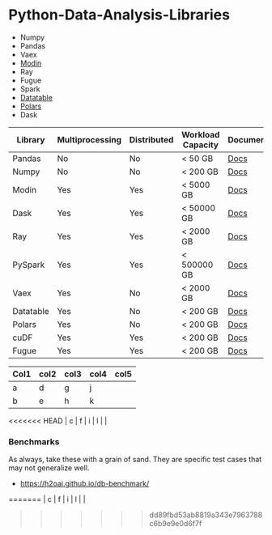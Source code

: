 # Python-Data-Analysis-Libraries

- Numpy
- Pandas
- Vaex
- [Modin](https://modin.readthedocs.io/en/stable/)
- Ray
- Fugue
- Spark
- [Datatable](https://github.com/h2oai/datatable)
- [Polars](https://github.com/pola-rs/polars)
- Dask



|Library | Multiprocessing | Distributed | Workload Capacity | Documentation|
|---|----|------|-----|-----|
| Pandas | No | No | < 50 GB | [Docs](https://github.com/pandas-dev/pandas) | 
| Numpy | No | No | < 200 GB | [Docs](https://github.com/numpy/numpy) | 
| Modin | Yes | Yes | < 5000 GB | [Docs](https://modin.readthedocs.io/en/stable/) | 
| Dask | Yes | Yes | < 50000 GB | [Docs](https://github.com/dask/dask) | 
| Ray | Yes | Yes | < 2000 GB | [Docs](https://github.com/ray-project/ray) | 
| PySpark | Yes | Yes | < 500000 GB | [Docs](https://github.com/apache/spark) | 
| Vaex | Yes | No | < 2000 GB | [Docs](https://github.com/vaexio/vaex) | 
| Datatable | Yes | No | < 200 GB | [Docs](https://github.com/h2oai/datatable) | 
| Polars | Yes | No | < 200 GB | [Docs](https://github.com/pola-rs/polars) | 
| cuDF | Yes | Yes | < 200 GB | [Docs](https://github.com/rapidsai/cudf) | 
| Fugue | Yes | Yes | < 200 GB | [Docs](https://github.com/rapidsai/cudf) | 



| Col1  | col2  | col3  | col4  | col5  |
|---|---|---|---|---|
| a  | d  | g  | j  |   |
| b  | e  | h  | k  |   |
<<<<<<< HEAD
| c  | f  | i  | l  |   |

### Benchmarks
As always, take these with a grain of sand. They are specific test cases that may not generalize well.
- https://h2oai.github.io/db-benchmark/

=======
| c  | f  | i  | l  |   |
>>>>>>> dd89fbd53ab8819a343e7963788c6b9e9e0d6f7f
